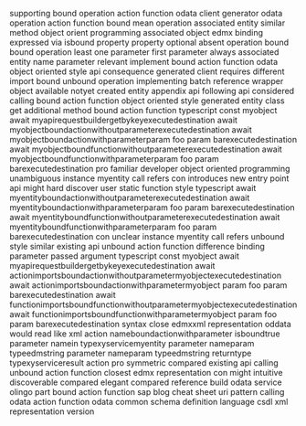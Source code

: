 supporting bound operation action function odata client generator odata operation action function bound mean operation associated entity similar method object orient programming associated object edmx binding expressed via isbound property property optional absent operation bound bound operation least one parameter first parameter always associated entity name parameter relevant implement bound action function odata object oriented style api consequence generated client requires different import bound unbound operation implementing batch reference wrapper object available notyet created entity appendix api following api considered calling bound action function object oriented style generated entity class get additional method bound action function typescript const myobject await myapirequestbuildergetbykeyexecutedestination await myobjectboundactionwithoutparameterexecutedestination await myobjectboundactionwithparameterparam foo param barexecutedestination await myobjectboundfunctionwithoutparameterexecutedestination await myobjectboundfunctionwithparameterparam foo param barexecutedestination pro familiar developer object oriented programming unambiguous instance myentity call refers con introduces new entry point api might hard discover user static function style typescript await myentityboundactionwithoutparameterexecutedestination await myentityboundactionwithparameterparam foo param barexecutedestination await myentityboundfunctionwithoutparameterexecutedestination await myentityboundfunctionwithparameterparam foo param barexecutedestination con unclear instance myentity call refers unbound style similar existing api unbound action function difference binding parameter passed argument typescript const myobject await myapirequestbuildergetbykeyexecutedestination await actionimportsboundactionwithoutparametermyobjectexecutedestination await actionimportsboundactionwithparametermyobject param foo param barexecutedestination await functionimportsboundfunctionwithoutparametermyobjectexecutedestination await functionimportsboundfunctionwithparametermyobject param foo param barexecutedestination syntax close edmxxml representation oddata would read like xml action nameboundactionwithparameter isboundtrue parameter namein typexyservicemyentity parameter nameparam typeedmstring parameter nameparam typeedmstring returntype typexyserviceresult action pro symmetric compared existing api calling unbound action function closest edmx representation con might intuitive discoverable compared elegant compared reference build odata service olingo part bound action function sap blog cheat sheet uri pattern calling odata action function odata common schema definition language csdl xml representation version
